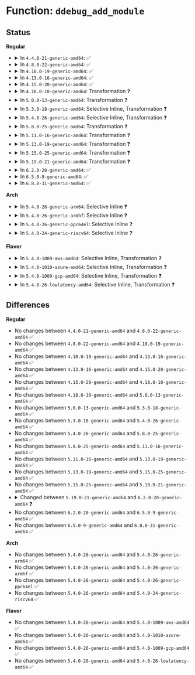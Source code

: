 # Function: <code>ddebug_add_module</code>

## Status
<b>Regular</b>
<ul>
<li>
<details>
<summary>In <code>4.4.0-21-generic-amd64</code>: ✅</summary>

```c
int ddebug_add_module(struct _ddebug * tab, unsigned int n, const char * name)
```

```json
{
  "name": "ddebug_add_module",
  "collision_type": "Unique Global",
  "inline_type": "No",
  "funcs": [
    {
      "addr": 18446744071583121728,
      "name": "ddebug_add_module",
      "external": true,
      "loc": "lib/dynamic_debug.c:840",
      "file": "lib/dynamic_debug.c",
      "inline": "seen, unknown",
      "caller_inline": [],
      "caller_func": [
        "kernel/module.c:load_module",
        "lib/dynamic_debug.c:dynamic_debug_init",
        "lib/dynamic_debug.c:dynamic_debug_init"
      ]
    }
  ],
  "symbols": [
    {
      "addr": 18446744071583121728,
      "name": "ddebug_add_module",
      "section": ".text",
      "bind": "STB_GLOBAL",
      "size": 203
    }
  ]
}
```
</details>
</li>
<li>
<details>
<summary>In <code>4.8.0-22-generic-amd64</code>: ✅</summary>

```c
int ddebug_add_module(struct _ddebug * tab, unsigned int n, const char * name)
```

```json
{
  "name": "ddebug_add_module",
  "collision_type": "Unique Global",
  "inline_type": "No",
  "funcs": [
    {
      "addr": 18446744071583416288,
      "name": "ddebug_add_module",
      "external": true,
      "loc": "lib/dynamic_debug.c:842",
      "file": "lib/dynamic_debug.c",
      "inline": "seen, unknown",
      "caller_inline": [],
      "caller_func": [
        "kernel/module.c:load_module",
        "lib/dynamic_debug.c:dynamic_debug_init",
        "lib/dynamic_debug.c:dynamic_debug_init"
      ]
    }
  ],
  "symbols": [
    {
      "addr": 18446744071583416288,
      "name": "ddebug_add_module",
      "section": ".text",
      "bind": "STB_GLOBAL",
      "size": 203
    }
  ]
}
```
</details>
</li>
<li>
<details>
<summary>In <code>4.10.0-19-generic-amd64</code>: ✅</summary>

```c
int ddebug_add_module(struct _ddebug * tab, unsigned int n, const char * name)
```

```json
{
  "name": "ddebug_add_module",
  "collision_type": "Unique Global",
  "inline_type": "No",
  "funcs": [
    {
      "addr": 18446744071583541968,
      "name": "ddebug_add_module",
      "external": true,
      "loc": "lib/dynamic_debug.c:842",
      "file": "lib/dynamic_debug.c",
      "inline": "seen, unknown",
      "caller_inline": [],
      "caller_func": [
        "kernel/module.c:load_module",
        "lib/dynamic_debug.c:dynamic_debug_init",
        "lib/dynamic_debug.c:dynamic_debug_init"
      ]
    }
  ],
  "symbols": [
    {
      "addr": 18446744071583541968,
      "name": "ddebug_add_module",
      "section": ".text",
      "bind": "STB_GLOBAL",
      "size": 203
    }
  ]
}
```
</details>
</li>
<li>
<details>
<summary>In <code>4.13.0-16-generic-amd64</code>: ✅</summary>

```c
int ddebug_add_module(struct _ddebug * tab, unsigned int n, const char * name)
```

```json
{
  "name": "ddebug_add_module",
  "collision_type": "Unique Global",
  "inline_type": "No",
  "funcs": [
    {
      "addr": 18446744071583579600,
      "name": "ddebug_add_module",
      "external": true,
      "loc": "lib/dynamic_debug.c:842",
      "file": "lib/dynamic_debug.c",
      "inline": "seen, unknown",
      "caller_inline": [],
      "caller_func": [
        "kernel/module.c:load_module",
        "lib/dynamic_debug.c:dynamic_debug_init",
        "lib/dynamic_debug.c:dynamic_debug_init"
      ]
    }
  ],
  "symbols": [
    {
      "addr": 18446744071583579600,
      "name": "ddebug_add_module",
      "section": ".text",
      "bind": "STB_GLOBAL",
      "size": 203
    }
  ]
}
```
</details>
</li>
<li>
<details>
<summary>In <code>4.15.0-20-generic-amd64</code>: ✅</summary>

```c
int ddebug_add_module(struct _ddebug * tab, unsigned int n, const char * name)
```

```json
{
  "name": "ddebug_add_module",
  "collision_type": "Unique Global",
  "inline_type": "No",
  "funcs": [
    {
      "addr": 18446744071583825424,
      "name": "ddebug_add_module",
      "external": true,
      "loc": "lib/dynamic_debug.c:846",
      "file": "lib/dynamic_debug.c",
      "inline": "seen, unknown",
      "caller_inline": [],
      "caller_func": [
        "kernel/module.c:load_module",
        "lib/dynamic_debug.c:dynamic_debug_init",
        "lib/dynamic_debug.c:dynamic_debug_init"
      ]
    }
  ],
  "symbols": [
    {
      "addr": 18446744071583825424,
      "name": "ddebug_add_module",
      "section": ".text",
      "bind": "STB_GLOBAL",
      "size": 203
    }
  ]
}
```
</details>
</li>
<li>
<details>
<summary>In <code>4.18.0-10-generic-amd64</code>: Transformation ❓</summary>

```c
int ddebug_add_module(struct _ddebug * tab, unsigned int n, const char * name)
```

```json
{
  "name": "ddebug_add_module",
  "collision_type": "Unique Global",
  "inline_type": "No",
  "funcs": [
    {
      "addr": 0,
      "name": "ddebug_add_module",
      "external": true,
      "loc": "lib/dynamic_debug.c:846",
      "file": "lib/dynamic_debug.c",
      "inline": "seen, unknown",
      "caller_inline": [],
      "caller_func": [
        "kernel/module.c:load_module",
        "lib/dynamic_debug.c:dynamic_debug_init",
        "lib/dynamic_debug.c:dynamic_debug_init"
      ]
    }
  ],
  "symbols": [
    {
      "addr": 18446744071584029668,
      "name": "ddebug_add_module.cold.21",
      "section": ".text",
      "bind": "STB_LOCAL",
      "size": 33
    },
    {
      "addr": 18446744071584025872,
      "name": "ddebug_add_module",
      "section": ".text",
      "bind": "STB_GLOBAL",
      "size": 177
    }
  ]
}
```
</details>
</li>
<li>
<details>
<summary>In <code>5.0.0-13-generic-amd64</code>: Transformation ❓</summary>

```c
int ddebug_add_module(struct _ddebug * tab, unsigned int n, const char * name)
```

```json
{
  "name": "ddebug_add_module",
  "collision_type": "Unique Global",
  "inline_type": "No",
  "funcs": [
    {
      "addr": 0,
      "name": "ddebug_add_module",
      "external": true,
      "loc": "lib/dynamic_debug.c:846",
      "file": "lib/dynamic_debug.c",
      "inline": "seen, unknown",
      "caller_inline": [],
      "caller_func": [
        "kernel/module.c:load_module",
        "lib/dynamic_debug.c:dynamic_debug_init",
        "lib/dynamic_debug.c:dynamic_debug_init"
      ]
    }
  ],
  "symbols": [
    {
      "addr": 18446744071584111283,
      "name": "ddebug_add_module.cold.17",
      "section": ".text",
      "bind": "STB_LOCAL",
      "size": 33
    },
    {
      "addr": 18446744071584107024,
      "name": "ddebug_add_module",
      "section": ".text",
      "bind": "STB_GLOBAL",
      "size": 177
    }
  ]
}
```
</details>
</li>
<li>
<details>
<summary>In <code>5.3.0-18-generic-amd64</code>: Selective Inline, Transformation ❓</summary>

```c
int ddebug_add_module(struct _ddebug * tab, unsigned int n, const char * name)
```

```json
{
  "name": "ddebug_add_module",
  "collision_type": "Unique Global",
  "inline_type": "Selective",
  "funcs": [
    {
      "addr": 18446744071584301150,
      "name": "ddebug_add_module",
      "external": true,
      "loc": "lib/dynamic_debug.c:883",
      "file": "lib/dynamic_debug.c",
      "inline": "not declared, inlined",
      "caller_inline": [],
      "caller_func": [
        "kernel/module.c:load_module",
        "lib/dynamic_debug.c:dynamic_debug_init",
        "lib/dynamic_debug.c:dynamic_debug_init"
      ]
    }
  ],
  "symbols": [
    {
      "addr": 18446744071584301150,
      "name": "ddebug_add_module.cold",
      "section": ".text",
      "bind": "STB_LOCAL",
      "size": 65
    },
    {
      "addr": 18446744071584299440,
      "name": "ddebug_add_module",
      "section": ".text",
      "bind": "STB_GLOBAL",
      "size": 141
    }
  ]
}
```
</details>
</li>
<li>
<details>
<summary>In <code>5.4.0-26-generic-amd64</code>: Selective Inline, Transformation ❓</summary>

```c
int ddebug_add_module(struct _ddebug * tab, unsigned int n, const char * name)
```

```json
{
  "name": "ddebug_add_module",
  "collision_type": "Unique Global",
  "inline_type": "Selective",
  "funcs": [
    {
      "addr": 18446744071584435870,
      "name": "ddebug_add_module",
      "external": true,
      "loc": "lib/dynamic_debug.c:883",
      "file": "lib/dynamic_debug.c",
      "inline": "not declared, inlined",
      "caller_inline": [],
      "caller_func": [
        "kernel/module.c:load_module",
        "lib/dynamic_debug.c:dynamic_debug_init",
        "lib/dynamic_debug.c:dynamic_debug_init"
      ]
    }
  ],
  "symbols": [
    {
      "addr": 18446744071584435870,
      "name": "ddebug_add_module.cold",
      "section": ".text",
      "bind": "STB_LOCAL",
      "size": 65
    },
    {
      "addr": 18446744071584434160,
      "name": "ddebug_add_module",
      "section": ".text",
      "bind": "STB_GLOBAL",
      "size": 141
    }
  ]
}
```
</details>
</li>
<li>
<details>
<summary>In <code>5.8.0-25-generic-amd64</code>: Transformation ❓</summary>

```c
int ddebug_add_module(struct _ddebug * tab, unsigned int n, const char * name)
```

```json
{
  "name": "ddebug_add_module",
  "collision_type": "Unique Global",
  "inline_type": "No",
  "funcs": [
    {
      "addr": 0,
      "name": "ddebug_add_module",
      "external": true,
      "loc": "lib/dynamic_debug.c:890",
      "file": "lib/dynamic_debug.c",
      "inline": "seen, unknown",
      "caller_inline": [],
      "caller_func": [
        "kernel/module.c:load_module",
        "lib/dynamic_debug.c:dynamic_debug_init",
        "lib/dynamic_debug.c:dynamic_debug_init"
      ]
    }
  ],
  "symbols": [
    {
      "addr": 18446744071584998286,
      "name": "ddebug_add_module.cold",
      "section": ".text",
      "bind": "STB_LOCAL",
      "size": 65
    },
    {
      "addr": 18446744071584996320,
      "name": "ddebug_add_module",
      "section": ".text",
      "bind": "STB_GLOBAL",
      "size": 141
    }
  ]
}
```
</details>
</li>
<li>
<details>
<summary>In <code>5.11.0-16-generic-amd64</code>: Transformation ❓</summary>

```c
int ddebug_add_module(struct _ddebug * tab, unsigned int n, const char * name)
```

```json
{
  "name": "ddebug_add_module",
  "collision_type": "Unique Global",
  "inline_type": "No",
  "funcs": [
    {
      "addr": 0,
      "name": "ddebug_add_module",
      "external": true,
      "loc": "lib/dynamic_debug.c:944",
      "file": "lib/dynamic_debug.c",
      "inline": "seen, unknown",
      "caller_inline": [],
      "caller_func": [
        "kernel/module.c:load_module",
        "lib/dynamic_debug.c:dynamic_debug_init",
        "lib/dynamic_debug.c:dynamic_debug_init"
      ]
    }
  ],
  "symbols": [
    {
      "addr": 18446744071591380373,
      "name": "ddebug_add_module.cold",
      "section": ".text",
      "bind": "STB_LOCAL",
      "size": 51
    },
    {
      "addr": 18446744071585118416,
      "name": "ddebug_add_module",
      "section": ".text",
      "bind": "STB_GLOBAL",
      "size": 143
    }
  ]
}
```
</details>
</li>
<li>
<details>
<summary>In <code>5.13.0-19-generic-amd64</code>: Transformation ❓</summary>

```c
int ddebug_add_module(struct _ddebug * tab, unsigned int n, const char * name)
```

```json
{
  "name": "ddebug_add_module",
  "collision_type": "Unique Global",
  "inline_type": "No",
  "funcs": [
    {
      "addr": 0,
      "name": "ddebug_add_module",
      "external": true,
      "loc": "lib/dynamic_debug.c:948",
      "file": "lib/dynamic_debug.c",
      "inline": "seen, unknown",
      "caller_inline": [],
      "caller_func": [
        "kernel/module.c:load_module",
        "lib/dynamic_debug.c:dynamic_debug_init",
        "lib/dynamic_debug.c:dynamic_debug_init"
      ]
    }
  ],
  "symbols": [
    {
      "addr": 18446744071591322761,
      "name": "ddebug_add_module.cold",
      "section": ".text",
      "bind": "STB_LOCAL",
      "size": 51
    },
    {
      "addr": 18446744071584998704,
      "name": "ddebug_add_module",
      "section": ".text",
      "bind": "STB_GLOBAL",
      "size": 143
    }
  ]
}
```
</details>
</li>
<li>
<details>
<summary>In <code>5.15.0-25-generic-amd64</code>: Transformation ❓</summary>

```c
int ddebug_add_module(struct _ddebug * tab, unsigned int n, const char * name)
```

```json
{
  "name": "ddebug_add_module",
  "collision_type": "Unique Global",
  "inline_type": "No",
  "funcs": [
    {
      "addr": 0,
      "name": "ddebug_add_module",
      "external": true,
      "loc": "lib/dynamic_debug.c:960",
      "file": "lib/dynamic_debug.c",
      "inline": "seen, unknown",
      "caller_inline": [],
      "caller_func": [
        "kernel/module.c:load_module",
        "lib/dynamic_debug.c:dynamic_debug_init",
        "lib/dynamic_debug.c:dynamic_debug_init"
      ]
    }
  ],
  "symbols": [
    {
      "addr": 18446744071592336638,
      "name": "ddebug_add_module.cold",
      "section": ".text",
      "bind": "STB_LOCAL",
      "size": 51
    },
    {
      "addr": 18446744071585439712,
      "name": "ddebug_add_module",
      "section": ".text",
      "bind": "STB_GLOBAL",
      "size": 143
    }
  ]
}
```
</details>
</li>
<li>
<details>
<summary>In <code>5.19.0-21-generic-amd64</code>: Transformation ❓</summary>

```c
int ddebug_add_module(struct _ddebug * tab, unsigned int n, const char * name)
```

```json
{
  "name": "ddebug_add_module",
  "collision_type": "Unique Global",
  "inline_type": "No",
  "funcs": [
    {
      "addr": 0,
      "name": "ddebug_add_module",
      "external": true,
      "loc": "lib/dynamic_debug.c:950",
      "file": "lib/dynamic_debug.c",
      "inline": "seen, unknown",
      "caller_inline": [],
      "caller_func": [
        "kernel/module/main.c:load_module",
        "lib/dynamic_debug.c:dynamic_debug_init",
        "lib/dynamic_debug.c:dynamic_debug_init"
      ]
    }
  ],
  "symbols": [
    {
      "addr": 18446744071594197103,
      "name": "ddebug_add_module.cold",
      "section": ".text",
      "bind": "STB_LOCAL",
      "size": 49
    },
    {
      "addr": 18446744071586580160,
      "name": "ddebug_add_module",
      "section": ".text",
      "bind": "STB_GLOBAL",
      "size": 154
    }
  ]
}
```
</details>
</li>
<li>
<details>
<summary>In <code>6.2.0-20-generic-amd64</code>: ✅</summary>

```c
int ddebug_add_module(struct _ddebug_info * di, const char * modname)
```

```json
{
  "name": "ddebug_add_module",
  "collision_type": "Unique Global",
  "inline_type": "No",
  "funcs": [
    {
      "addr": 18446744071587820048,
      "name": "ddebug_add_module",
      "external": true,
      "loc": "lib/dynamic_debug.c:1266",
      "file": "lib/dynamic_debug.c",
      "inline": "seen, unknown",
      "caller_inline": [],
      "caller_func": [
        "kernel/module/main.c:load_module"
      ]
    }
  ],
  "symbols": [
    {
      "addr": 18446744071587820048,
      "name": "ddebug_add_module",
      "section": ".text",
      "bind": "STB_GLOBAL",
      "size": 19
    }
  ]
}
```
</details>
</li>
<li>
<details>
<summary>In <code>6.5.0-9-generic-amd64</code>: ✅</summary>

```c
int ddebug_add_module(struct _ddebug_info * di, const char * modname)
```

```json
{
  "name": "ddebug_add_module",
  "collision_type": "Unique Static",
  "inline_type": "No",
  "funcs": [
    {
      "addr": 18446744071588081600,
      "name": "ddebug_add_module",
      "external": false,
      "loc": "lib/dynamic_debug.c:1226",
      "file": "lib/dynamic_debug.c",
      "inline": "seen, unknown",
      "caller_inline": [],
      "caller_func": [
        "lib/dynamic_debug.c:dynamic_debug_init",
        "lib/dynamic_debug.c:dynamic_debug_init",
        "lib/dynamic_debug.c:ddebug_module_notify"
      ]
    }
  ],
  "symbols": [
    {
      "addr": 18446744071588081600,
      "name": "ddebug_add_module",
      "section": ".text",
      "bind": "STB_LOCAL",
      "size": 615
    }
  ]
}
```
</details>
</li>
<li>
<details>
<summary>In <code>6.8.0-31-generic-amd64</code>: ✅</summary>

```c
int ddebug_add_module(struct _ddebug_info * di, const char * modname)
```

```json
{
  "name": "ddebug_add_module",
  "collision_type": "Unique Static",
  "inline_type": "No",
  "funcs": [
    {
      "addr": 18446744071588417008,
      "name": "ddebug_add_module",
      "external": false,
      "loc": "lib/dynamic_debug.c:1230",
      "file": "lib/dynamic_debug.c",
      "inline": "seen, unknown",
      "caller_inline": [],
      "caller_func": [
        "lib/dynamic_debug.c:dynamic_debug_init",
        "lib/dynamic_debug.c:dynamic_debug_init",
        "lib/dynamic_debug.c:ddebug_module_notify"
      ]
    }
  ],
  "symbols": [
    {
      "addr": 18446744071588417008,
      "name": "ddebug_add_module",
      "section": ".text",
      "bind": "STB_LOCAL",
      "size": 662
    }
  ]
}
```
</details>
</li>
</ul>
<b>Arch</b>
<ul>
<li>
<details>
<summary>In <code>5.4.0-26-generic-arm64</code>: Selective Inline ❓</summary>

```c
int ddebug_add_module(struct _ddebug * tab, unsigned int n, const char * name)
```

```json
{
  "name": "ddebug_add_module",
  "collision_type": "Unique Global",
  "inline_type": "Selective",
  "funcs": [
    {
      "addr": 18446603336496320576,
      "name": "ddebug_add_module",
      "external": true,
      "loc": "lib/dynamic_debug.c:883",
      "file": "lib/dynamic_debug.c",
      "inline": "not declared, inlined",
      "caller_inline": [],
      "caller_func": [
        "kernel/module.c:load_module",
        "lib/dynamic_debug.c:dynamic_debug_init",
        "lib/dynamic_debug.c:dynamic_debug_init"
      ]
    }
  ],
  "symbols": [
    {
      "addr": 18446603336496320576,
      "name": "ddebug_add_module",
      "section": ".text",
      "bind": "STB_GLOBAL",
      "size": 228
    }
  ]
}
```
</details>
</li>
<li>
<details>
<summary>In <code>5.4.0-26-generic-armhf</code>: Selective Inline ❓</summary>

```c
int ddebug_add_module(struct _ddebug * tab, unsigned int n, const char * name)
```

```json
{
  "name": "ddebug_add_module",
  "collision_type": "Unique Global",
  "inline_type": "Selective",
  "funcs": [
    {
      "addr": 3229655220,
      "name": "ddebug_add_module",
      "external": true,
      "loc": "lib/dynamic_debug.c:883",
      "file": "lib/dynamic_debug.c",
      "inline": "not declared, inlined",
      "caller_inline": [],
      "caller_func": [
        "kernel/module.c:load_module",
        "lib/dynamic_debug.c:dynamic_debug_init",
        "lib/dynamic_debug.c:dynamic_debug_init"
      ]
    }
  ],
  "symbols": [
    {
      "addr": 3229655220,
      "name": "ddebug_add_module",
      "section": ".text",
      "bind": "STB_GLOBAL",
      "size": 196
    }
  ]
}
```
</details>
</li>
<li>
<details>
<summary>In <code>5.4.0-26-generic-ppc64el</code>: Selective Inline ❓</summary>

```c
int ddebug_add_module(struct _ddebug * tab, unsigned int n, const char * name)
```

```json
{
  "name": "ddebug_add_module",
  "collision_type": "Unique Global",
  "inline_type": "Selective",
  "funcs": [
    {
      "addr": 13835058055290637520,
      "name": "ddebug_add_module",
      "external": true,
      "loc": "lib/dynamic_debug.c:883",
      "file": "lib/dynamic_debug.c",
      "inline": "not declared, inlined",
      "caller_inline": [],
      "caller_func": [
        "kernel/module.c:load_module",
        "lib/dynamic_debug.c:dynamic_debug_init",
        "lib/dynamic_debug.c:dynamic_debug_init"
      ]
    }
  ],
  "symbols": [
    {
      "addr": 13835058055290637520,
      "name": "ddebug_add_module",
      "section": ".text",
      "bind": "STB_GLOBAL",
      "size": 284
    }
  ]
}
```
</details>
</li>
<li>
<details>
<summary>In <code>5.4.0-24-generic-riscv64</code>: Selective Inline ❓</summary>

```c
int ddebug_add_module(struct _ddebug * tab, unsigned int n, const char * name)
```

```json
{
  "name": "ddebug_add_module",
  "collision_type": "Unique Global",
  "inline_type": "Selective",
  "funcs": [
    {
      "addr": 18446743936275372996,
      "name": "ddebug_add_module",
      "external": true,
      "loc": "lib/dynamic_debug.c:883",
      "file": "lib/dynamic_debug.c",
      "inline": "not declared, inlined",
      "caller_inline": [],
      "caller_func": [
        "kernel/module.c:load_module",
        "lib/dynamic_debug.c:dynamic_debug_init",
        "lib/dynamic_debug.c:dynamic_debug_init"
      ]
    }
  ],
  "symbols": [
    {
      "addr": 18446743936275372996,
      "name": "ddebug_add_module",
      "section": ".text",
      "bind": "STB_GLOBAL",
      "size": 212
    }
  ]
}
```
</details>
</li>
</ul>
<b>Flavor</b>
<ul>
<li>
<details>
<summary>In <code>5.4.0-1009-aws-amd64</code>: Selective Inline, Transformation ❓</summary>

```c
int ddebug_add_module(struct _ddebug * tab, unsigned int n, const char * name)
```

```json
{
  "name": "ddebug_add_module",
  "collision_type": "Unique Global",
  "inline_type": "Selective",
  "funcs": [
    {
      "addr": 18446744071584404606,
      "name": "ddebug_add_module",
      "external": true,
      "loc": "lib/dynamic_debug.c:883",
      "file": "lib/dynamic_debug.c",
      "inline": "not declared, inlined",
      "caller_inline": [],
      "caller_func": [
        "kernel/module.c:load_module",
        "lib/dynamic_debug.c:dynamic_debug_init",
        "lib/dynamic_debug.c:dynamic_debug_init"
      ]
    }
  ],
  "symbols": [
    {
      "addr": 18446744071584404606,
      "name": "ddebug_add_module.cold",
      "section": ".text",
      "bind": "STB_LOCAL",
      "size": 65
    },
    {
      "addr": 18446744071584402896,
      "name": "ddebug_add_module",
      "section": ".text",
      "bind": "STB_GLOBAL",
      "size": 141
    }
  ]
}
```
</details>
</li>
<li>
<details>
<summary>In <code>5.4.0-1010-azure-amd64</code>: Selective Inline, Transformation ❓</summary>

```c
int ddebug_add_module(struct _ddebug * tab, unsigned int n, const char * name)
```

```json
{
  "name": "ddebug_add_module",
  "collision_type": "Unique Global",
  "inline_type": "Selective",
  "funcs": [
    {
      "addr": 18446744071584339806,
      "name": "ddebug_add_module",
      "external": true,
      "loc": "lib/dynamic_debug.c:883",
      "file": "lib/dynamic_debug.c",
      "inline": "not declared, inlined",
      "caller_inline": [],
      "caller_func": [
        "kernel/module.c:load_module",
        "lib/dynamic_debug.c:dynamic_debug_init",
        "lib/dynamic_debug.c:dynamic_debug_init"
      ]
    }
  ],
  "symbols": [
    {
      "addr": 18446744071584339806,
      "name": "ddebug_add_module.cold",
      "section": ".text",
      "bind": "STB_LOCAL",
      "size": 65
    },
    {
      "addr": 18446744071584338096,
      "name": "ddebug_add_module",
      "section": ".text",
      "bind": "STB_GLOBAL",
      "size": 141
    }
  ]
}
```
</details>
</li>
<li>
<details>
<summary>In <code>5.4.0-1009-gcp-amd64</code>: Selective Inline, Transformation ❓</summary>

```c
int ddebug_add_module(struct _ddebug * tab, unsigned int n, const char * name)
```

```json
{
  "name": "ddebug_add_module",
  "collision_type": "Unique Global",
  "inline_type": "Selective",
  "funcs": [
    {
      "addr": 18446744071584387518,
      "name": "ddebug_add_module",
      "external": true,
      "loc": "lib/dynamic_debug.c:883",
      "file": "lib/dynamic_debug.c",
      "inline": "not declared, inlined",
      "caller_inline": [],
      "caller_func": [
        "kernel/module.c:load_module",
        "lib/dynamic_debug.c:dynamic_debug_init",
        "lib/dynamic_debug.c:dynamic_debug_init"
      ]
    }
  ],
  "symbols": [
    {
      "addr": 18446744071584387518,
      "name": "ddebug_add_module.cold",
      "section": ".text",
      "bind": "STB_LOCAL",
      "size": 65
    },
    {
      "addr": 18446744071584385808,
      "name": "ddebug_add_module",
      "section": ".text",
      "bind": "STB_GLOBAL",
      "size": 141
    }
  ]
}
```
</details>
</li>
<li>
<details>
<summary>In <code>5.4.0-26-lowlatency-amd64</code>: Selective Inline, Transformation ❓</summary>

```c
int ddebug_add_module(struct _ddebug * tab, unsigned int n, const char * name)
```

```json
{
  "name": "ddebug_add_module",
  "collision_type": "Unique Global",
  "inline_type": "Selective",
  "funcs": [
    {
      "addr": 18446744071584493582,
      "name": "ddebug_add_module",
      "external": true,
      "loc": "lib/dynamic_debug.c:883",
      "file": "lib/dynamic_debug.c",
      "inline": "not declared, inlined",
      "caller_inline": [],
      "caller_func": [
        "kernel/module.c:load_module",
        "lib/dynamic_debug.c:dynamic_debug_init",
        "lib/dynamic_debug.c:dynamic_debug_init"
      ]
    }
  ],
  "symbols": [
    {
      "addr": 18446744071584493582,
      "name": "ddebug_add_module.cold",
      "section": ".text",
      "bind": "STB_LOCAL",
      "size": 65
    },
    {
      "addr": 18446744071584491872,
      "name": "ddebug_add_module",
      "section": ".text",
      "bind": "STB_GLOBAL",
      "size": 141
    }
  ]
}
```
</details>
</li>
</ul>

## Differences
<b>Regular</b>
<ul>
<li>
No changes between <code>4.4.0-21-generic-amd64</code> and <code>4.8.0-22-generic-amd64</code> ✅
</li>
<li>
No changes between <code>4.8.0-22-generic-amd64</code> and <code>4.10.0-19-generic-amd64</code> ✅
</li>
<li>
No changes between <code>4.10.0-19-generic-amd64</code> and <code>4.13.0-16-generic-amd64</code> ✅
</li>
<li>
No changes between <code>4.13.0-16-generic-amd64</code> and <code>4.15.0-20-generic-amd64</code> ✅
</li>
<li>
No changes between <code>4.15.0-20-generic-amd64</code> and <code>4.18.0-10-generic-amd64</code> ✅
</li>
<li>
No changes between <code>4.18.0-10-generic-amd64</code> and <code>5.0.0-13-generic-amd64</code> ✅
</li>
<li>
No changes between <code>5.0.0-13-generic-amd64</code> and <code>5.3.0-18-generic-amd64</code> ✅
</li>
<li>
No changes between <code>5.3.0-18-generic-amd64</code> and <code>5.4.0-26-generic-amd64</code> ✅
</li>
<li>
No changes between <code>5.4.0-26-generic-amd64</code> and <code>5.8.0-25-generic-amd64</code> ✅
</li>
<li>
No changes between <code>5.8.0-25-generic-amd64</code> and <code>5.11.0-16-generic-amd64</code> ✅
</li>
<li>
No changes between <code>5.11.0-16-generic-amd64</code> and <code>5.13.0-19-generic-amd64</code> ✅
</li>
<li>
No changes between <code>5.13.0-19-generic-amd64</code> and <code>5.15.0-25-generic-amd64</code> ✅
</li>
<li>
No changes between <code>5.15.0-25-generic-amd64</code> and <code>5.19.0-21-generic-amd64</code> ✅
</li>
<li>
<details>
<summary>Changed between <code>5.19.0-21-generic-amd64</code> and <code>6.2.0-20-generic-amd64</code> ❓</summary>
<ul>
<li>
<b>Param added. </b>
<code>struct _ddebug_info * di</code>
</li>
<li>
<b>Param added. </b>
<code>const char * modname</code>
</li>
<li>
<b>Param removed. </b>
<code>struct _ddebug * tab</code>
</li>
<li>
<b>Param removed. </b>
<code>unsigned int n</code>
</li>
<li>
<b>Param removed. </b>
<code>const char * name</code>
</li>
</ul>
</details>
</li>
<li>
No changes between <code>6.2.0-20-generic-amd64</code> and <code>6.5.0-9-generic-amd64</code> ✅
</li>
<li>
No changes between <code>6.5.0-9-generic-amd64</code> and <code>6.8.0-31-generic-amd64</code> ✅
</li>
</ul>
<b>Arch</b>
<ul>
<li>
No changes between <code>5.4.0-26-generic-amd64</code> and <code>5.4.0-26-generic-arm64</code> ✅
</li>
<li>
No changes between <code>5.4.0-26-generic-amd64</code> and <code>5.4.0-26-generic-armhf</code> ✅
</li>
<li>
No changes between <code>5.4.0-26-generic-amd64</code> and <code>5.4.0-26-generic-ppc64el</code> ✅
</li>
<li>
No changes between <code>5.4.0-26-generic-amd64</code> and <code>5.4.0-24-generic-riscv64</code> ✅
</li>
</ul>
<b>Flavor</b>
<ul>
<li>
No changes between <code>5.4.0-26-generic-amd64</code> and <code>5.4.0-1009-aws-amd64</code> ✅
</li>
<li>
No changes between <code>5.4.0-26-generic-amd64</code> and <code>5.4.0-1010-azure-amd64</code> ✅
</li>
<li>
No changes between <code>5.4.0-26-generic-amd64</code> and <code>5.4.0-1009-gcp-amd64</code> ✅
</li>
<li>
No changes between <code>5.4.0-26-generic-amd64</code> and <code>5.4.0-26-lowlatency-amd64</code> ✅
</li>
</ul>
